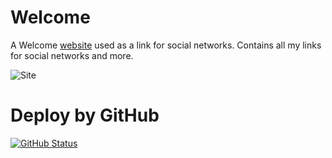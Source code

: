 # Welcome

A Welcome [website](https://simonemargio.github.io/welcome/) used as a link for social networks. Contains all my links for social networks and more.

![Site](https://user-images.githubusercontent.com/22590804/219940092-d306cd51-5522-4e11-968e-bf2cd90f961f.png)


# Deploy by GitHub 

[![GitHub Status](https://github.com/simonemargio/welcome/actions/workflows/pages/pages-build-deployment/badge.svg)]( https://github.com/simonemargio/welcome/actions/workflows/pages/pages-build-deployment/badge.svg)